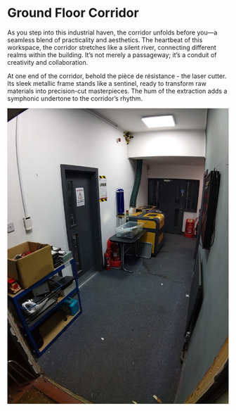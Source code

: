 # Ground Floor Corridor

As you step into this industrial haven, the corridor unfolds before you—a seamless blend of practicality and aesthetics.
The heartbeat of this workspace, the corridor stretches like a silent river, connecting different realms within the building.
It’s not merely a passageway; it’s a conduit of creativity and collaboration.

At one end of the corridor, behold the pièce de résistance - the laser cutter.
Its sleek metallic frame stands like a sentinel, ready to transform raw materials into precision-cut masterpieces.
The hum of the extraction adds a symphonic undertone to the corridor’s rhythm.

[![todo](./images/ground_floor_corridor.jpg)](./images/ground_floor_corridor.jpg)
